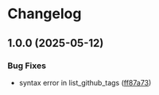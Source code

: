 # Changelog

## 1.0.0 (2025-05-12)


### Bug Fixes

* syntax error in list_github_tags ([ff87a73](https://github.com/guicrocetti/asdf-astartectl/commit/ff87a734156de67c6464638c2f1fc51fbaf48f66))
